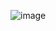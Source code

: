 ![image](https://github.com/suresravinath/Automatic-Fan-Control-System-Development/assets/118838341/809883ec-f93e-4d24-93cc-17f88617cad9)
